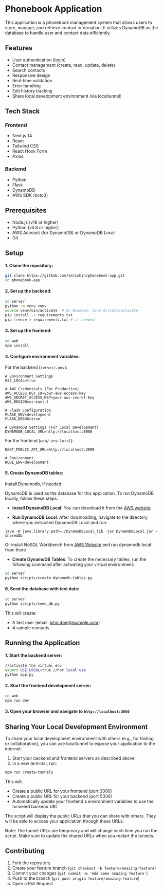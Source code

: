 # Phonebook Application

This application is a phonebook management system that allows
users to store, manage, and retrieve contact information. It
utilizes DynamoDB as the database to handle user and contact
data efficiently.

## Features

- User authentication (login)
- Contact management (create, read, update, delete)
- Search contacts
- Responsive design
- Real-time validation
- Error handling
- Edit history tracking
- Share local development environment (via localtunnel)

## Tech Stack

### Frontend

- Next.js 14
- React
- Tailwind CSS
- React Hook Form
- Axios

### Backend

- Python
- Flask
- DynamoDB
- AWS SDK (boto3)

## Prerequisites

- Node.js (v18 or higher)
- Python (v3.8 or higher)
- AWS Account (for DynamoDB) or DynamoDB Local
- Git

## Setup

#### 1. Clone the repository:

```bash
git clone https://github.com/smrishin/phonebook-app.git
cd phonebook-app
```

#### 2. Set up the backend:

```bash
cd server
python -m venv venv
source venv/bin/activate  # On Windows: venv\Scripts\activate
pip install -r requirements.txt
pip freeze > requirements.txt # if needed

```

#### 3. Set up the frontend:

```bash
cd web
npm install
```

#### 4. Configure environment variables:

For the backend (`server/.env`):

```
# Environment Settings
USE_LOCAL=true

# AWS Credentials (For Production)
AWS_ACCESS_KEY_ID=your-aws-access-key
AWS_SECRET_ACCESS_KEY=your-aws-secret-key
AWS_REGION=us-east-1

# Flask Configuration
FLASK_ENV=development
FLASK_DEBUG=true

# DynamoDB Settings (For Local Development)
DYNAMODB_LOCAL_URL=http://localhost:8000

```

For the frontend (`web/.env.local`):

```
NEXT_PUBLIC_API_URL=http://localhost:3000

# Environment
NODE_ENV=development
```

#### 5. Create DynamoDB tables:

Install Dynamodb, if needed

DynamoDB is used as the database for this application. To run DynamoDB locally, follow these steps:

- **Install DynamoDB Local**: You can download it from the [AWS website](https://docs.aws.amazon.com/amazondynamodb/latest/developerguide/DynamoDBLocal.html).

- **Run DynamoDB Local**: After downloading, navigate to the directory where you extracted DynamoDB Local and run:

```
java -D java.library.path=./DynamoDBLocal_lib -jar DynamoDBLocal.jar -sharedDb
```

Or install NoSQL Workbench from [AWS Website](https://docs.aws.amazon.com/amazondynamodb/latest/developerguide/workbench.settingup.html) and run dynamodb local from there

- **Create DynamoDB Tables**: To create the necessary tables, run the following command after activating your virtual environment:

```bash
cd server
python scripts/create-dynamodb-tables.py
```

#### 6. Seed the database with test data:

```bash
cd server
python scripts/seed_db.py
```

This will create:

- A test user (email: john.doe@example.com)
- 4 sample contacts

## Running the Application

#### 1. Start the backend server:

```bash
//activate the virtual env
export USE_LOCAL=true //For local use
python app.py
```

#### 2. Start the frontend development server:

```bash
cd web
npm run dev
```

#### 3. Open your browser and navigate to `http://localhost:3000`

## Sharing Your Local Development Environment

To share your local development environment with others (e.g., for testing or collaboration), you can use localtunnel to expose your application to the internet:

1. Start your backend and frontend servers as described above
2. In a new terminal, run:

```bash
npm run create-tunnels
```

This will:

- Create a public URL for your frontend (port 3000)
- Create a public URL for your backend (port 5000)
- Automatically update your frontend's environment variables to use the tunneled backend URL

The script will display the public URLs that you can share with others. They will be able to access your application through these URLs.

Note: The tunnel URLs are temporary and will change each time you run the script. Make sure to update the shared URLs when you restart the tunnels.

## Contributing

1. Fork the repository
2. Create your feature branch (`git checkout -b feature/amazing-feature`)
3. Commit your changes (`git commit -m 'Add some amazing feature'`)
4. Push to the branch (`git push origin feature/amazing-feature`)
5. Open a Pull Request

